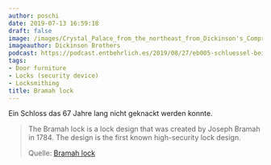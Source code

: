 ```yaml
---
author: poschi
date: 2019-07-13 16:59:18
draft: false
image: /images/Crystal_Palace_from_the_northeast_from_Dickinson's_Comprehensive_Pictures_of_the_Great_Exhibition_of_1851._1854.jpg
imageauthor: Dickinson Brothers
podcast: https://podcast.entbehrlich.es/2019/08/27/eb005-schluessel-bein-im-wertsackbeutel/
tags:
- Door furniture
- Locks (security device)
- Locksmithing
title: Bramah lock
---
```


Ein Schloss das 67 Jahre lang nicht geknackt werden konnte.

> The Bramah lock is a lock design that was created by Joseph Bramah in 1784.
> The design is the first known high-security lock design.
>
> Quelle: [Bramah lock](https://en.wikipedia.org/wiki/Bramah_lock)